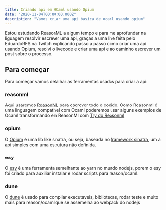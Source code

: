 ```yaml
---
title: Criando api em OCaml usando Opium
date: "2020-11-04T00:00:00.000Z"
description: "Vamos criar uma api basica de ocaml usando opium"
---
```


Estou estudando ReasonML a algum tempo e para me aprofundar na liguagem resolvir escrever uma api, graças a uma live feita pelo EduardoRFS na Twitch 
explicando passo a passo como criar uma api usando Opium, resolvi o livecode e criar uma api e no caminho escrever um post sobre o processo.

## Para começar

Para começar vamos detalhar as ferramentas usadas para criar a api:

### reasonml

Aqui usaremos [ReasonML](https://reasonml.github.io/) para escrever todo o codido. Como Reasonml é uma linguagem compativel com Ocaml poderemos usar alguns exemplos de Ocaml transformando
em ReasonMl com [Try do Reasonml](https://reasonml.github.io/en/try)

### opium

O [Opium](https://github.com/rgrinberg/opium) é uma lib like sinatra, ou seja, baseada no [framework sinatra](http://sinatrarb.com/), um a api simples
com uma estrutura não definida.

### esy

O [esy](https://esy.sh/en/) é uma ferramenta semelhante ao yarn no mundo nodejs, porem o esy foi criado para auxiliar instalar e rodar scripts para 
reason/ocaml.

### dune

O [dune](https://dune.build/) é usado para compilar executaveis, bibliotecas, rodar teste e muito mais para reason/ocaml que se assemelha ao webpack do nodejs
